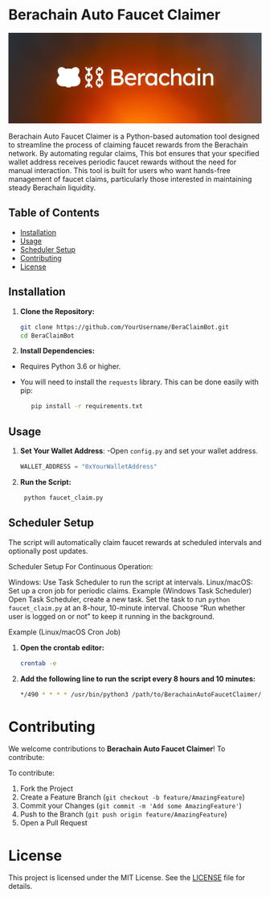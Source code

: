 # Berachain Auto Faucet Claimer


![Logo](https://github.com/maxspxtr/Berachain-Auto-Faucet-Claimer/blob/main/berachain.jpg?raw=true)

Berachain Auto Faucet Claimer is a Python-based automation tool designed to streamline the process of claiming faucet rewards from the Berachain network. By automating regular claims, This bot ensures that your specified wallet address receives periodic faucet rewards without the need for manual interaction. This tool is built for users who want hands-free management of faucet claims, particularly those interested in maintaining steady Berachain liquidity.


## Table of Contents

- [Installation](#installation)
- [Usage](#usage)
- [Scheduler Setup](#scheduler-setup)
- [Contributing](#contributing)
- [License](#license)


## Installation

1. **Clone the Repository:**
   ```bash
   git clone https://github.com/YourUsername/BeraClaimBot.git
   cd BeraClaimBot


2. **Install Dependencies:**

- Requires Python 3.6 or higher. 
- You will need to install the `requests` library. This can be done easily with pip:

   ```bash  
      pip install -r requirements.txt
   ```

## Usage

1. **Set Your Wallet Address**:
   -Open `config.py` and set your wallet address.
   ```python
   WALLET_ADDRESS = "0xYourWalletAddress"
   
2.  **Run the Script:**
     ```bash
      python faucet_claim.py
    ```

## Scheduler Setup

The script will automatically claim faucet rewards at scheduled intervals and optionally post updates.

Scheduler Setup
For Continuous Operation:

Windows: Use Task Scheduler to run the script at intervals.
Linux/macOS: Set up a cron job for periodic claims.
Example (Windows Task Scheduler)
Open Task Scheduler, create a new task.
Set the task to run `python faucet_claim.py` at an 8-hour, 10-minute interval.
Choose “Run whether user is logged on or not” to keep it running in the background.


Example (Linux/macOS Cron Job)
1. **Open the crontab editor:**
   ```bash
   crontab -e
   ```
2. **Add the following line to run the script every 8 hours and 10 minutes:**

   ```bash
   */490 * * * * /usr/bin/python3 /path/to/BerachainAutoFaucetClaimer/faucet_claim.py
   ```

# Contributing

We welcome contributions to **Berachain Auto Faucet Claimer**! To contribute:

To contribute:

1. Fork the Project
2. Create a Feature Branch (`git checkout -b feature/AmazingFeature`)
3. Commit your Changes (`git commit -m 'Add some AmazingFeature'`)
4. Push to the Branch (`git push origin feature/AmazingFeature`)
5. Open a Pull Request


# License

This project is licensed under the MIT License. See the [LICENSE](LICENSE) file for details.
